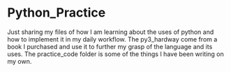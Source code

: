 # Python_Practice

Just sharing my files of how I am learning about the uses of python and how to implement it in my daily workflow.
The py3_hardway come from a book I purchased and use it to further my grasp of the language and its uses.
The practice_code folder is some of the things I have been writing on my own.
